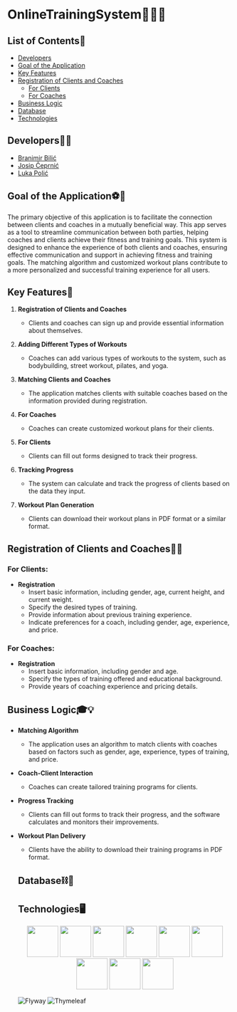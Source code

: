 # OnlineTrainingSystem💪🏋️‍♀️

## List of Contents📜
* [Developers](#developers)
* [Goal of the Application](#goal-of-the-application)
* [Key Features](#key-features)
* [Registration of Clients and Coaches](#registration-of-clients-and-coaches)
  * [For Clients](#for-clients)
  * [For Coaches](#for-coaches)  
* [Business Logic](#business-logic)
* [Database](#database)
* [Technologies](#technologies)

## Developers👨‍💻
* [Branimir Bilić](https://github.com/nebra00)
* [Josip Čeprnić](https://github.com/Cepa95)
* [Luka Polić](https://github.com/PolicLL)


## Goal of the Application⚽🥅
The primary objective of this application is to facilitate the connection between clients and coaches in a mutually beneficial way. This app serves as a tool to streamline communication between both parties, helping coaches and clients achieve their fitness and training goals. This system is designed to enhance the experience of both clients and coaches, ensuring effective communication and support in achieving fitness and training goals. The matching algorithm and customized workout plans contribute to a more personalized and successful training experience for all users.

## Key Features🔑

1. **Registration of Clients and Coaches**
   - Clients and coaches can sign up and provide essential information about themselves.

2. **Adding Different Types of Workouts**
   - Coaches can add various types of workouts to the system, such as bodybuilding, street workout, pilates, and yoga.

3. **Matching Clients and Coaches**
   - The application matches clients with suitable coaches based on the information provided during registration.

4. **For Coaches**
   - Coaches can create customized workout plans for their clients.

5. **For Clients**
   - Clients can fill out forms designed to track their progress.

6. **Tracking Progress**
   - The system can calculate and track the progress of clients based on the data they input.

7. **Workout Plan Generation**
   - Clients can download their workout plans in PDF format or a similar format.

## Registration of Clients and Coaches📲📝

### For Clients:

- **Registration**
  - Insert basic information, including gender, age, current height, and current weight.
  - Specify the desired types of training.
  - Provide information about previous training experience.
  - Indicate preferences for a coach, including gender, age, experience, and price.

### For Coaches:

- **Registration**
  - Insert basic information, including gender and age.
  - Specify the types of training offered and educational background.
  - Provide years of coaching experience and pricing details.

## Business Logic🎓💡

- **Matching Algorithm**
  - The application uses an algorithm to match clients with coaches based on factors such as gender, age, experience, types of training, and price.

- **Coach-Client Interaction**
  - Coaches can create tailored training programs for clients.

- **Progress Tracking**
  - Clients can fill out forms to track their progress, and the software calculates and monitors their improvements.

- **Workout Plan Delivery**
  - Clients have the ability to download their training programs in PDF format.

  ## Database⛓🔑


  ## Technologies🖥
  <p align="center">
  <img src="https://cdn.jsdelivr.net/gh/devicons/devicon/icons/java/java-original-wordmark.svg" height="70"/>
  <img src="https://cdn.jsdelivr.net/gh/devicons/devicon/icons/spring/spring-original-wordmark.svg" height="70"/>  
  <img src="https://cdn.jsdelivr.net/gh/devicons/devicon/icons/intellij/intellij-original-wordmark.svg" height="70"/> 
  <img src="https://cdn.jsdelivr.net/gh/devicons/devicon/icons/html5/html5-original-wordmark.svg" height="70"/>
  <img src="https://cdn.jsdelivr.net/gh/devicons/devicon/icons/css3/css3-original-wordmark.svg" height="70"/>
  <img src="https://cdn.jsdelivr.net/gh/devicons/devicon/icons/bootstrap/bootstrap-original-wordmark.svg" height="70" />
  <img src="https://cdn.jsdelivr.net/gh/devicons/devicon/icons/javascript/javascript-original.svg" height="70" />
  <img src="https://cdn.jsdelivr.net/gh/devicons/devicon/icons/mysql/mysql-original-wordmark.svg" height="70"/>
  <img src="https://cdn.jsdelivr.net/gh/devicons/devicon/icons/docker/docker-original-wordmark.svg" height="70"/>

    
  ![Flyway](https://img.shields.io/badge/flyway-flyway?color=red)
  ![Thymeleaf](https://img.shields.io/badge/Thymeleaf-Thymeleaf?color=greem)
  </p>






  


  

